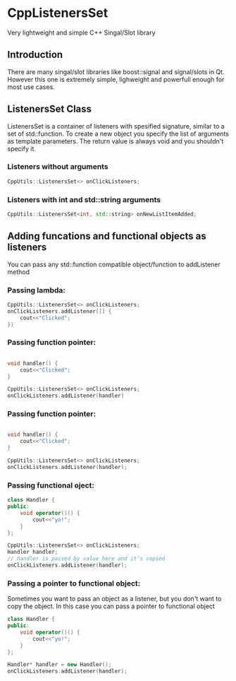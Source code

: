 # CppListenersSet
Very lightweight and simple C++ Singal/Slot library

## Introduction
There are many singal/slot libraries like boost::signal and signal/slots in Qt. However this one is extremely simple, lighweight and powerfull enough for most use cases.

## ListenersSet Class
ListenersSet is a container of listeners with spesified signature, similar to a set of std::function. To create a new object you specify the list of arguments as template parameters. The return value is always void and you shouldn't specify it.

### Listeners without arguments
```C++
CppUtils::ListenersSet<> onClickListeners;
```

### Listeners with int and std::string arguments
```C++
CppUtils::ListenersSet<int, std::string> onNewListItemAdded;
```

## Adding funcations and functional objects as listeners
You can pass any std::function compatible object/function to addListener method

### Passing lambda:
```C++
CppUtils::ListenersSet<> onClickListeners;
onClickListeners.addListener([] {
    cout<<"Clicked";          
})
```

### Passing function pointer:
```C++

void handler() {
    cout<<"Clicked";    
}

CppUtils::ListenersSet<> onClickListeners;
onClickListeners.addListener(handler)
```

### Passing function pointer:
```C++

void handler() {
    cout<<"Clicked";    
}

CppUtils::ListenersSet<> onClickListeners;
onClickListeners.addListener(handler);
```

### Passing functional oject:
```C++
class Handler {
public:
    void operator()() {
        cout<<"yo!";
    }
};

CppUtils::ListenersSet<> onClickListeners;
Handler handler;
// handler is passed by value here and it's copied
onClickListeners.addListener(handler);
```

### Passing a pointer to functional object:
Sometimes you want to pass an object as a listener, but you don't want to copy the object. In this case you can pass a pointer to functional object
```C++
class Handler {
public:
    void operator()() {
        cout<<"yo!";
    }
};

Handler* handler = new Handler();
onClickListeners.addListener(handler);
```
